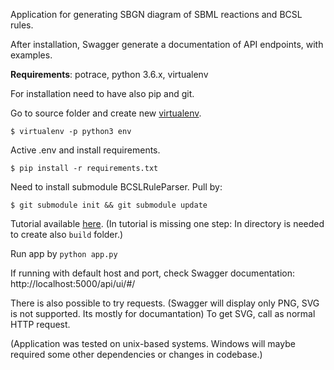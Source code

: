 Application for generating SBGN diagram of SBML reactions and BCSL rules.

After installation, Swagger generate a documentation of API endpoints,
with examples.


**Requirements**: potrace, python 3.6.x, virtualenv

For installation need to have also pip and git.

Go to source folder and create new [virtualenv](https://packaging.python.org/guides/installing-using-pip-and-virtualenv/).
```
$ virtualenv -p python3 env
```
Active .env and install requirements. 
```
$ pip install -r requirements.txt
```
Need to install submodule BCSLRuleParser. Pull by:
```
$ git submodule init && git submodule update
```
Tutorial available [here](https://github.com/sybila/BCSLruleParser).
(In tutorial is missing one step: In directory is needed to create also `build` folder.)

Run app by ```python app.py```

If running with default host and port, check Swagger documentation:
http://localhost:5000/api/ui/#/

There is also possible to try requests.
(Swagger will display only PNG, SVG is not supported. Its mostly for documantation)
To get SVG, call as normal HTTP request.

(Application was tested on unix-based systems. 
Windows will maybe required some other dependencies or changes in codebase.)